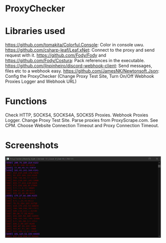 # ProxyChecker

# Libraries used
https://github.com/tomakita/Colorful.Console: Color in console uwu.
https://github.com/csharp-leaf/Leaf.xNet: Connect to the proxy and send request with it.
https://github.com/Fody/Fody and https://github.com/Fody/Costura: Pack references in the executable.
https://github.com/jlnpinheiro/discord-webhook-client: Send messages, files etc to a webhook easy.
https://github.com/JamesNK/Newtonsoft.Json: Config the ProxyChecker (Change Proxy Test Site, Turn On/Off Webhook Proxies Logger and Webhook URL)

# Functions
Check HTTP, SOCKS4, SOCKS4A, SOCKS5 Proxies.
Webhook Proxies Logger.
Change Proxy Test Site.
Parse proxies from ProxyScrape.com.
See CPM.
Choose Website Connection Timeout and Proxy Connection Timeout.

# Screenshots

![Checking proxies...](screenshot.png?raw=true "Screenshot")
